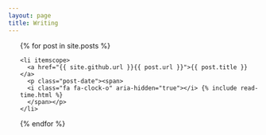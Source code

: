 ```yaml
---
layout: page
title: Writing
---
```

<ul class="posts">
  {% for post in site.posts %}

    <li itemscope>
      <a href="{{ site.github.url }}{{ post.url }}">{{ post.title }}</a>
      <p class="post-date"><span>
      <i class="fa fa-clock-o" aria-hidden="true"></i> {% include read-time.html %}
      </span></p>
    </li>

  {% endfor %}
</ul>
